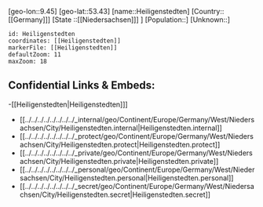 ﻿---
location: [53.43,9.45]
mapzoom: [7,12] 
mapmarker: city 
type: City
tags:
- geo/City


SpocWebEntityId: 30851
isDeleted: false
confidential: public

---
[geo-lon::9.45]
[geo-lat::53.43]
[name::Heiligenstedten]
[Country::[[Germany]]]
[State ::[[Niedersachsen]]] ]
[Population::]
[Unknown::]


```leaflet
id: Heiligenstedten
coordinates: [[Heiligenstedten]]
markerFile: [[Heiligenstedten]]
defaultZoom: 11 
maxZoom: 18
```


## Confidential Links & Embeds: 
-[[Heiligenstedten|Heiligenstedten]]] 
- [[../../../../../../../../_internal/geo/Continent/Europe/Germany/West/Niedersachsen/City/Heiligenstedten.internal|Heiligenstedten.internal]] 
- [[../../../../../../../../_protect/geo/Continent/Europe/Germany/West/Niedersachsen/City/Heiligenstedten.protect|Heiligenstedten.protect]] 
- [[../../../../../../../../_private/geo/Continent/Europe/Germany/West/Niedersachsen/City/Heiligenstedten.private|Heiligenstedten.private]] 
- [[../../../../../../../../_personal/geo/Continent/Europe/Germany/West/Niedersachsen/City/Heiligenstedten.personal|Heiligenstedten.personal]] 
- [[../../../../../../../../_secret/geo/Continent/Europe/Germany/West/Niedersachsen/City/Heiligenstedten.secret|Heiligenstedten.secret]] 
